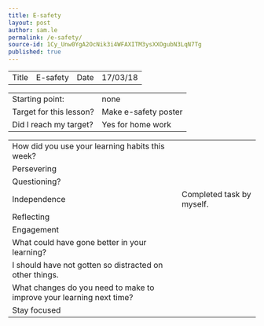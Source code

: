 ```yaml
---
title: E-safety
layout: post
author: sam.le
permalink: /e-safety/
source-id: 1Cy_Unw0YgA2OcNik3i4WFAXITM3ysXXOgubN3LqN7Tg
published: true
---
```

<table>
  <tr>
    <td>Title</td>
    <td>E-safety</td>
    <td>Date</td>
    <td>17/03/18</td>
  </tr>
</table>


<table>
  <tr>
    <td>Starting point:</td>
    <td>none</td>
  </tr>
  <tr>
    <td>Target for this lesson?</td>
    <td>Make e-safety poster</td>
  </tr>
  <tr>
    <td>Did I reach my target? </td>
    <td>Yes for home work</td>
  </tr>
</table>


<table>
  <tr>
    <td>How did you use your learning habits this week?</td>
    <td></td>
  </tr>
  <tr>
    <td>Persevering</td>
    <td></td>
  </tr>
  <tr>
    <td>Questioning?</td>
    <td></td>
  </tr>
  <tr>
    <td>Independence</td>
    <td>Completed task by myself.</td>
  </tr>
  <tr>
    <td>Reflecting</td>
    <td></td>
  </tr>
  <tr>
    <td>Engagement</td>
    <td></td>
  </tr>
  <tr>
    <td>What could have gone better in your learning?</td>
    <td></td>
  </tr>
  <tr>
    <td>I should have not gotten so distracted on other things.</td>
    <td></td>
  </tr>
  <tr>
    <td>What changes do you need to make to improve your learning next time?</td>
    <td></td>
  </tr>
  <tr>
    <td>Stay focused</td>
    <td></td>
  </tr>
</table>



